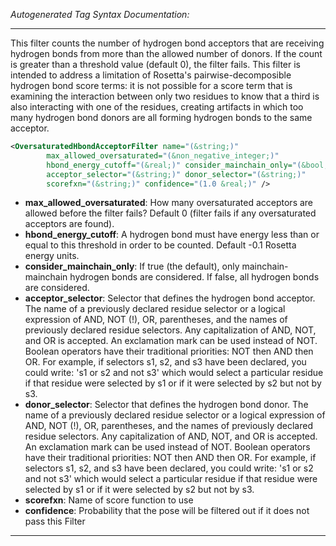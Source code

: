 <!-- THIS IS AN AUTOGENERATED FILE: Don't edit it directly, instead change the schema definition in the code itself. -->

_Autogenerated Tag Syntax Documentation:_

---
This filter counts the number of hydrogen bond acceptors that are receiving hydrogen bonds from more than the allowed number of donors. If the count is greater than a threshold value (default 0), the filter fails. This filter is intended to address a limitation of Rosetta's pairwise-decomposible hydrogen bond score terms: it is not possible for a score term that is examining the interaction between only two residues to know that a third is also interacting with one of the residues, creating artifacts in which too many hydrogen bond donors are all forming hydrogen bonds to the same acceptor.

```xml
<OversaturatedHbondAcceptorFilter name="(&string;)"
        max_allowed_oversaturated="(&non_negative_integer;)"
        hbond_energy_cutoff="(&real;)" consider_mainchain_only="(&bool;)"
        acceptor_selector="(&string;)" donor_selector="(&string;)"
        scorefxn="(&string;)" confidence="(1.0 &real;)" />
```

-   **max_allowed_oversaturated**: How many oversaturated acceptors are allowed before the filter fails? Default 0 (filter fails if any oversaturated acceptors are found).
-   **hbond_energy_cutoff**: A hydrogen bond must have energy less than or equal to this threshold in order to be counted. Default -0.1 Rosetta energy units.
-   **consider_mainchain_only**: If true (the default), only mainchain-mainchain hydrogen bonds are considered. If false, all hydrogen bonds are considered.
-   **acceptor_selector**: Selector that defines the hydrogen bond acceptor. The name of a previously declared residue selector or a logical expression of AND, NOT (!), OR, parentheses, and the names of previously declared residue selectors. Any capitalization of AND, NOT, and OR is accepted. An exclamation mark can be used instead of NOT. Boolean operators have their traditional priorities: NOT then AND then OR. For example, if selectors s1, s2, and s3 have been declared, you could write: 's1 or s2 and not s3' which would select a particular residue if that residue were selected by s1 or if it were selected by s2 but not by s3.
-   **donor_selector**: Selector that defines the hydrogen bond donor. The name of a previously declared residue selector or a logical expression of AND, NOT (!), OR, parentheses, and the names of previously declared residue selectors. Any capitalization of AND, NOT, and OR is accepted. An exclamation mark can be used instead of NOT. Boolean operators have their traditional priorities: NOT then AND then OR. For example, if selectors s1, s2, and s3 have been declared, you could write: 's1 or s2 and not s3' which would select a particular residue if that residue were selected by s1 or if it were selected by s2 but not by s3.
-   **scorefxn**: Name of score function to use
-   **confidence**: Probability that the pose will be filtered out if it does not pass this Filter

---
